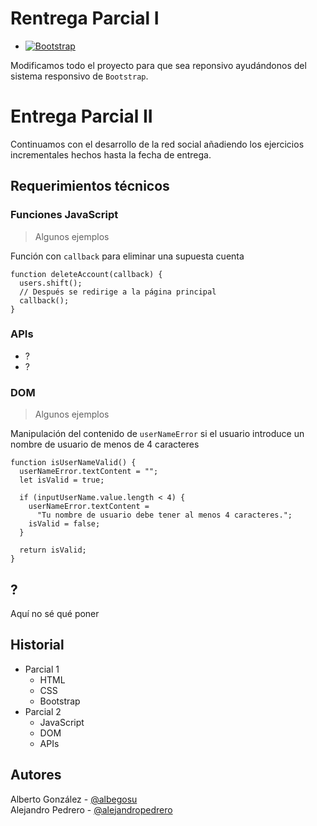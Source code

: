 # Rentrega Parcial I 

- [![Bootstrap][Bootstrap.com]][Bootstrap-url]  
  
 Modificamos todo el proyecto para que sea reponsivo ayudándonos del sistema responsivo de `Bootstrap`.

# Entrega Parcial II 

Continuamos con el desarrollo de la red social añadiendo los ejercicios incrementales hechos hasta la fecha de entrega.

## Requerimientos técnicos

### Funciones JavaScript

> Algunos ejemplos

Función con `callback` para eliminar una supuesta cuenta

```
function deleteAccount(callback) {
  users.shift();
  // Después se redirige a la página principal
  callback();
}
```

### APIs

- ?
- ?

### DOM

> Algunos ejemplos

Manipulación del contenido de `userNameError` si el usuario introduce un nombre de usuario de menos de 4 caracteres

```
function isUserNameValid() {
  userNameError.textContent = "";
  let isValid = true;

  if (inputUserName.value.length < 4) {
    userNameError.textContent =
      "Tu nombre de usuario debe tener al menos 4 caracteres.";
    isValid = false;
  }

  return isValid;
}
```

## ?

Aquí no sé qué poner

## Historial

- Parcial 1
  - HTML
  - CSS
  - Bootstrap
- Parcial 2
  - JavaScript
  - DOM
  - APIs

## Autores

Alberto González - [@albegosu](https://github.com/albegosu)  
Alejandro Pedrero - [@alejandropedrero](https://github.com/alejandropedrero)


[Bootstrap.com]: https://img.shields.io/badge/Bootstrap-563D7C?style=for-the-badge&logo=bootstrap&logoColor=white
[Bootstrap-url]: https://getbootstrap.com
